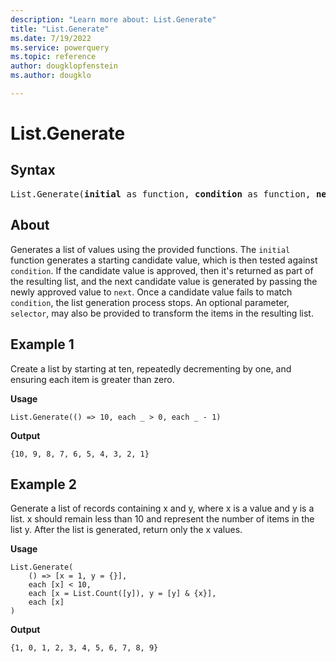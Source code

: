 ```yaml
---
description: "Learn more about: List.Generate"
title: "List.Generate"
ms.date: 7/19/2022
ms.service: powerquery
ms.topic: reference
author: dougklopfenstein
ms.author: dougklo

---
```

# List.Generate
  
## Syntax

<pre>
List.Generate(<b>initial</b> as function, <b>condition</b> as function, <b>next</b> as function, optional <b>selector</b> as nullable function) as list
</pre>

## About

Generates a list of values using the provided functions. The `initial` function generates a starting candidate value, which is then tested against `condition`. If the candidate value is approved, then it's returned as part of the resulting list, and the next candidate value is generated by passing the newly approved value to `next`. Once a candidate value fails to match `condition`, the list generation process stops. An optional parameter, `selector`, may also be provided to transform the items in the resulting list.

## Example 1

Create a list by starting at ten, repeatedly decrementing by one, and ensuring each item is greater than zero.

**Usage**

```powerquery-m
List.Generate(() => 10, each _ > 0, each _ - 1)
```

**Output**

`{10, 9, 8, 7, 6, 5, 4, 3, 2, 1}`

## Example 2

Generate a list of records containing x and y, where x is a value and y is a list. x should remain less than 10 and represent the number of items in the list y. After the list is generated, return only the x values.

**Usage**

```powerquery-m
List.Generate(
    () => [x = 1, y = {}],
    each [x] < 10,
    each [x = List.Count([y]), y = [y] & {x}],
    each [x]
)
```

**Output**

`{1, 0, 1, 2, 3, 4, 5, 6, 7, 8, 9}`

